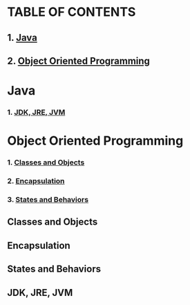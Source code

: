 # TABLE OF CONTENTS
## 1. [Java](#Java)
## 2. [Object Oriented Programming](#Object-Oriented-Programming)


# Java
### 1. [JDK, JRE, JVM](#JDK-JRE-JVM)


# Object Oriented Programming
### 1. [Classes and Objects](#Classes-and-Objects)
### 2. [Encapsulation](#Encapsulation)
### 3. [States and Behaviors](#States-and-Behaviors)
## Classes and Objects
## Encapsulation
## States and Behaviors

## JDK, JRE, JVM

